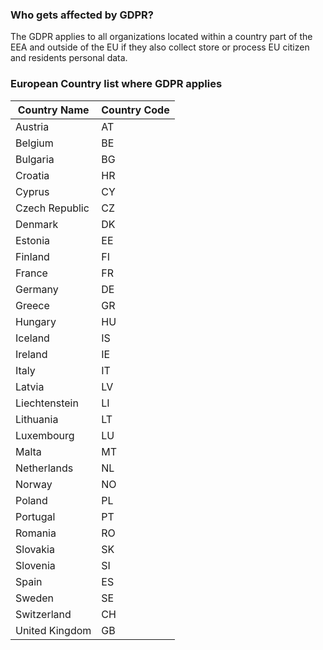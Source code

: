 ### Who gets affected by GDPR?
The GDPR applies to all organizations located within a country part of the EEA and outside of the EU if they also collect store or process EU citizen and residents personal data.

### European Country list where GDPR applies

Country Name | Country Code
--- | ---
Austria|AT
Belgium|BE
Bulgaria|BG
Croatia|HR
Cyprus|CY
Czech Republic|CZ
Denmark|DK
Estonia|EE
Finland|FI
France|FR
Germany|DE
Greece|GR
Hungary|HU
Iceland|IS
Ireland|IE
Italy|IT
Latvia|LV
Liechtenstein|LI
Lithuania|LT
Luxembourg|LU
Malta|MT
Netherlands|NL
Norway|NO
Poland|PL
Portugal|PT
Romania|RO
Slovakia|SK
Slovenia|SI
Spain|ES
Sweden|SE
Switzerland|CH
United Kingdom|GB
